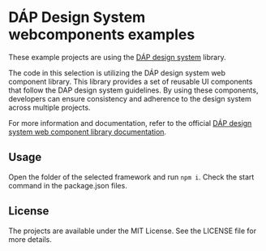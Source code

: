 # DÁP Design System webcomponents examples

These example projects are using the [DÁP design system](https://www.npmjs.com/package/dap-design-system) library.

The code in this selection is utilizing the DÁP design system web component library. This library provides a set of reusable UI components that follow the DAP design system guidelines. By using these components, developers can ensure consistency and adherence to the design system across multiple projects.

For more information and documentation, refer to the official [DÁP design system web component library documentation](https://services.gov.hu/design-system-dev).

## Usage

Open the folder of the selected framework and run `npm i`. Check the start command in the package.json files.

## License

The projects are available under the MIT License. See the LICENSE file for more details.


